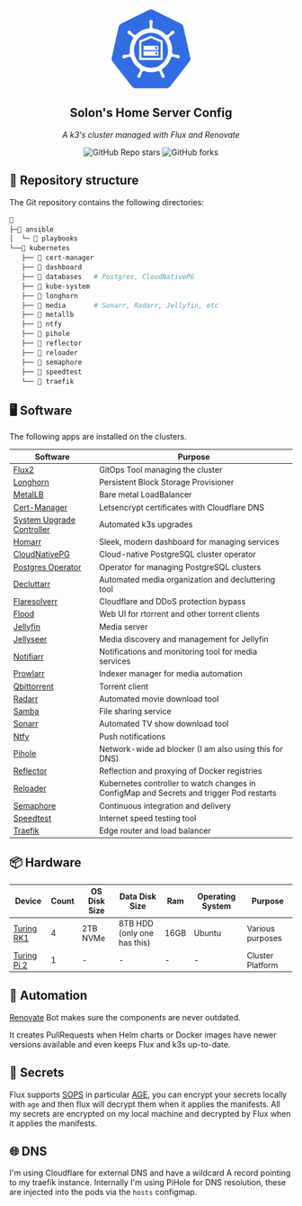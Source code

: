 <div align="center">

<img src="https://raw.githubusercontent.com/auricom/home-ops/main/docs/src/assets/logo.png" align="center" width="144px" height="144px"/>

## Solon's Home Server Config

_A k3's cluster managed with Flux and Renovate_

</div>

<div align="center">

![GitHub Repo stars](https://img.shields.io/github/stars/1Solon/AS2-AES-Encryption?style=for-the-badge)
![GitHub forks](https://img.shields.io/github/forks/1Solon/AS2-AES-Encryption?style=for-the-badge)

</div>

## 📂 Repository structure

The Git repository contains the following directories:

```sh
📁
├─📁 ansible
│  └─ 📁 playbooks
└──📁 kubernetes
   ├── 📁 cert-manager
   ├── 📁 dashboard
   ├── 📁 databases   # Postgres, CloudNativePG
   ├── 📁 kube-system
   ├── 📁 longhorn
   ├── 📁 media       # Sonarr, Radarr, Jellyfin, etc
   ├── 📁 metallb
   ├── 📁 ntfy
   ├── 📁 pihole
   ├── 📁 reflector
   ├── 📁 reloader
   ├── 📁 semaphore
   ├── 📁 speedtest
   └── 📁 traefik
```

## 🖥️ Software

The following apps are installed on the clusters.

| Software                                                                          | Purpose                                                                                  |
| --------------------------------------------------------------------------------- | ---------------------------------------------------------------------------------------- |
| [Flux2](https://fluxcd.io)                                                        | GitOps Tool managing the cluster                                                         |
| [Longhorn](https://longhorn.io)                                                   | Persistent Block Storage Provisioner                                                     |
| [MetalLB](https://metallb.universe.tf)                                            | Bare metal LoadBalancer                                                                  |
| [Cert-Manager](https://cert-manager.io)                                           | Letsencrypt certificates with Cloudflare DNS                                             |
| [System Upgrade Controller](https://github.com/rancher/system-upgrade-controller) | Automated k3s upgrades                                                                   |
| [Homarr](https://github.com/ajnart/homarr)                                        | Sleek, modern dashboard for managing services                                            |
| [CloudNativePG](https://cloudnative-pg.io)                                        | Cloud-native PostgreSQL cluster operator                                                 |
| [Postgres Operator](https://www.postgresql.org)                                   | Operator for managing PostgreSQL clusters                                                |
| [Decluttarr](https://github.com/decluttarr/decluttarr)                            | Automated media organization and decluttering tool                                       |
| [Flaresolverr](https://github.com/FlareSolverr/FlareSolverr)                      | Cloudflare and DDoS protection bypass                                                    |
| [Flood](https://github.com/jfurrow/flood)                                         | Web UI for rtorrent and other torrent clients                                            |
| [Jellyfin](https://jellyfin.org)                                                  | Media server                                                                             |
| [Jellyseer](https://github.com/Fallenbagel/jellyseerr)                            | Media discovery and management for Jellyfin                                              |
| [Notifiarr](https://notifiarr.wiki)                                               | Notifications and monitoring tool for media services                                     |
| [Prowlarr](https://github.com/Prowlarr/Prowlarr)                                  | Indexer manager for media automation                                                     |
| [Qbittorrent](https://www.qbittorrent.org)                                        | Torrent client                                                                           |
| [Radarr](https://radarr.video)                                                    | Automated movie download tool                                                            |
| [Samba](https://www.samba.org)                                                    | File sharing service                                                                     |
| [Sonarr](https://sonarr.tv)                                                       | Automated TV show download tool                                                          |
| [Ntfy](https://ntfy.sh)                                                           | Push notifications                                                                       |
| [Pihole](https://pi-hole.net)                                                     | Network-wide ad blocker (I am also using this for DNS)                                   |
| [Reflector](https://github.com/werwolfby/reflector)                               | Reflection and proxying of Docker registries                                             |
| [Reloader](https://github.com/stakater/Reloader)                                  | Kubernetes controller to watch changes in ConfigMap and Secrets and trigger Pod restarts |
| [Semaphore](https://semaphoreci.com)                                              | Continuous integration and delivery                                                      |
| [Speedtest](https://github.com/sivel/speedtest-cli)                               | Internet speed testing tool                                                              |
| [Traefik](https://traefik.io)                                                     | Edge router and load balancer                                                            |

## 📦 Hardware

| Device                                                                     | Count | OS Disk Size | Data Disk Size              | Ram  | Operating System | Purpose          |
| -------------------------------------------------------------------------- | ----- | ------------ | --------------------------- | ---- | ---------------- | ---------------- |
| [Turing RK1](https://turingpi.com/product/turing-rk1/?attribute_ram=16+GB) | 4     | 2TB NVMe     | 8TB HDD (only one has this) | 16GB | Ubuntu           | Various purposes |
| [Turing Pi 2](https://turingpi.com/product/turing-pi-2-5/)                 | 1     | -            | -                           | -    | -                | Cluster Platform |

## 🤖 Automation

[Renovate](https://www.whitesourcesoftware.com/free-developer-tools/renovate) Bot makes sure the components are never outdated.

It creates PullRequests when Helm charts or Docker images have newer versions available and even keeps Flux and k3s up-to-date.

## 📝 Secrets

Flux supports [SOPS](https://github.com/getsops/sops) in particular [AGE](https://github.com/FiloSottile/age), you can encrypt your secrets locally with `age` and then flux will decrypt them when it applies the manifests. All my secrets are encrypted on my local machine and decrypted by Flux when it applies the manifests.

## 🌐 DNS

I'm using Cloudflare for external DNS and have a wildcard A record pointing to my traefik instance. Internally I'm using PiHole for DNS resolution, these are injected into the pods via the `hosts` configmap.
